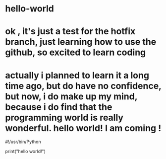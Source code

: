 # hello-world
# ok , it's just a test for the hotfix branch, just learning how to use the github, so excited to learn coding 
# actually i planned to learn it a long time ago, but do have no confidence, but now, i do make up my mind, because i do find that the programming world is really wonderful. hello world! I am coming !

#!/usr/bin/Python

print("hello world!")
